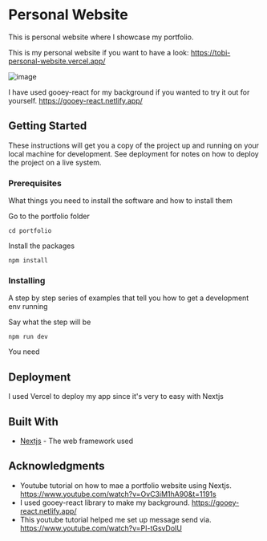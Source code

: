 # Personal Website

This is personal website where I showcase my portfolio.

This is my personal website if you want to have a look: https://tobi-personal-website.vercel.app/

![image](https://github.com/tobiy105/personal-website/assets/75105019/2943af73-6a9d-4b84-a774-54986bc120ee)

I have used gooey-react for my background if you wanted to try it out for yourself. https://gooey-react.netlify.app/

## Getting Started

These instructions will get you a copy of the project up and running on your local machine for development. See deployment for notes on how to deploy the project on a live system.

### Prerequisites

What things you need to install the software and how to install them

Go to the portfolio folder

```
cd portfolio
```

Install the packages

```
npm install
```

### Installing

A step by step series of examples that tell you how to get a development env running

Say what the step will be

```
npm run dev
```

You need 

## Deployment

I used Vercel to deploy my app since it's very to easy with Nextjs

## Built With

* [Nextjs]([http://www.dropwizard.io/1.0.2/docs/](https://nextjs.org/docs)) - The web framework used


## Acknowledgments

* Youtube tutorial on how to mae a portfolio website using Nextjs. https://www.youtube.com/watch?v=OvC3iM1hA90&t=1191s
* I used gooey-react library to make my background. https://gooey-react.netlify.app/
* This youtube tutorial helped me set up message send via. https://www.youtube.com/watch?v=PI-tGsvDoIU
